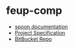 # feup-comp

* [spoon documentation](https://docs.google.com/document/d/1-DK3CyzAkquQKJf0ci8Heed-OskWz9QQfpMw78eJ6BI/edit?usp=sharing)
* [Project Specification](http://spoon.gforge.inria.fr/mvnsites/spoon-core/apidocs/)
* [BitBucket Repo](https://bitbucket.org/FEUP_COMP1718/g41)
